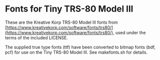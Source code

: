 # Fonts for Tiny TRS-80 Model III

These are the Kreative Korp TRS-80 Model III fonts from [https://www.kreativekorp.com/software/fonts/trs80/](https://www.kreativekorp.com/software/fonts/trs80/), used under the terms of the included LICENSE.

The supplied true type fonts (ttf) have been converted to bitmap fonts (bdf, pcf) for use on the Tiny TRS-80 Model III.
See makefonts.sh for details.
